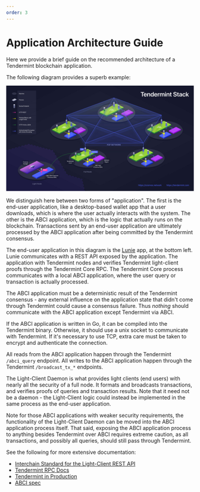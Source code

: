 ```yaml
---
order: 3
---
```


# Application Architecture Guide

Here we provide a brief guide on the recommended architecture of a
Tendermint blockchain application.

The following diagram provides a superb example:

![cosmos-tendermint-stack](../imgs/cosmos-tendermint-stack-4k.jpg)

We distinguish here between two forms of "application". The first is the
end-user application, like a desktop-based wallet app that a user downloads,
which is where the user actually interacts with the system. The other is the
ABCI application, which is the logic that actually runs on the blockchain.
Transactions sent by an end-user application are ultimately processed by the ABCI
application after being committed by the Tendermint consensus.

The end-user application in this diagram is the [Lunie](https://lunie.io/) app, at the bottom
left. Lunie communicates with a REST API exposed by the application.
The application with Tendermint nodes and verifies Tendermint light-client proofs
through the Tendermint Core RPC. The Tendermint Core process communicates with
a local ABCI application, where the user query or transaction is actually
processed.

The ABCI application must be a deterministic result of the Tendermint
consensus - any external influence on the application state that didn't
come through Tendermint could cause a consensus failure. Thus _nothing_
should communicate with the ABCI application except Tendermint via ABCI.

If the ABCI application is written in Go, it can be compiled into the
Tendermint binary. Otherwise, it should use a unix socket to communicate
with Tendermint. If it's necessary to use TCP, extra care must be taken
to encrypt and authenticate the connection.

All reads from the ABCI application happen through the Tendermint `/abci_query`
endpoint. All writes to the ABCI application happen through the Tendermint
`/broadcast_tx_*` endpoints.

The Light-Client Daemon is what provides light clients (end users) with
nearly all the security of a full node. It formats and broadcasts
transactions, and verifies proofs of queries and transaction results.
Note that it need not be a daemon - the Light-Client logic could instead
be implemented in the same process as the end-user application.

Note for those ABCI applications with weaker security requirements, the
functionality of the Light-Client Daemon can be moved into the ABCI
application process itself. That said, exposing the ABCI application process
to anything besides Tendermint over ABCI requires extreme caution, as
all transactions, and possibly all queries, should still pass through
Tendermint.

See the following for more extensive documentation:

- [Interchain Standard for the Light-Client REST API](https://github.com/cosmos/cosmos-sdk/pull/1028)
- [Tendermint RPC Docs](https://docs.tendermint.com/master/rpc/)
- [Tendermint in Production](../tendermint-core/running-in-production.md)
- [ABCI spec](https://github.com/tendermint/spec/tree/95cf253b6df623066ff7cd4074a94e7a3f147c7a/spec/abci)
